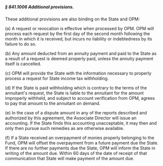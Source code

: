 ##### § 841.1006 Additional provisions. #####

These additional provisions are also binding on the State and OPM:

(a) A request or revocation is effective when processed by OPM. OPM will process each request by the first day of the second month following the month in which it is received, but incurs no liability or indebtedness by its failure to do so.

(b) Any amount deducted from an annuity payment and paid to the State as a result of a request is deemed properly paid, unless the annuity payment itself is cancelled.

(c) OPM will provide the State with the information necessary to properly process a request for State income tax withholding.

(d) If the State is paid withholding which is contrary to the terms of the annuitant's request, the State is liable to the annuitant for the amount improperly withheld, and subject to account verification from OPM, agrees to pay that amount to the annuitant on demand.

(e) In the case of a dispute amount in any of the reports described and authorized by this agreement, the Associate Director will issue an accounting. If the State finds this accounting unacceptable, it may then and only then pursue such remedies as are otherwise available.

(f) If a State received an overpayment of monies properly belonging to the Fund, OPM will offset the overpayment from a future payment due the State. If there are no further payments due the State, OPM will inform the State in writing of the amount due. Within 60 days of the date of receipt of that communication that State will make payment of the amount due.